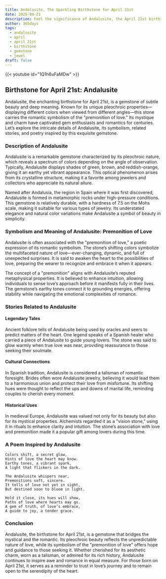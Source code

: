 ```yaml
---
title: Andalusite, The Sparkling Birthstone for April 21st
date: 2025-04-21
description: Feel the significance of Andalusite, the April 21st birthstone symbolizing Premonition of love. Let its beauty and meaning brighten your day.
author: 365days
tags:
  - andalusite
  - april
  - april 21st
  - birthstone
  - gemstone
  - jewel
draft: false
---
```


{{< youtube id="1Q1h6uFaMDw" >}}

## Birthstone for April 21st: Andalusite

Andalusite, the enchanting birthstone for April 21st, is a gemstone of subtle beauty and deep meaning. Known for its unique pleochroic properties—displaying different colors when viewed from different angles—this stone carries the romantic symbolism of the "premonition of love." Its mystique and charm have captivated gem enthusiasts and romantics for centuries. Let’s explore the intricate details of Andalusite, its symbolism, related stories, and poetry inspired by this exquisite gemstone.

### Description of Andalusite

Andalusite is a remarkable gemstone characterized by its pleochroic nature, which reveals a spectrum of colors depending on the angle of observation. Typically, Andalusite displays shades of green, brown, and reddish-orange, giving it an earthy yet vibrant appearance. This optical phenomenon arises from its crystalline structure, making it a favorite among jewelers and collectors who appreciate its natural allure.

Named after Andalusia, the region in Spain where it was first discovered, Andalusite is formed in metamorphic rocks under high-pressure conditions. This gemstone is relatively durable, with a hardness of 7.5 on the Mohs scale, making it suitable for various types of jewelry. Its understated elegance and natural color variations make Andalusite a symbol of beauty in simplicity.

### Symbolism and Meaning of Andalusite: Premonition of Love

Andalusite is often associated with the "premonition of love," a poetic expression of its romantic symbolism. The stone’s shifting colors symbolize the multifaceted nature of love—ever-changing, dynamic, and full of unexpected surprises. It is said to awaken the heart to the possibilities of love, preparing the wearer to recognize and embrace it when it appears.

The concept of a "premonition" aligns with Andalusite’s reputed metaphysical properties. It is believed to enhance intuition, allowing individuals to sense love’s approach before it manifests fully in their lives. The gemstone’s earthy tones connect it to grounding energies, offering stability while navigating the emotional complexities of romance.

### Stories Related to Andalusite

#### Legendary Tales

Ancient folklore tells of Andalusite being used by oracles and seers to predict matters of the heart. One legend speaks of a Spanish healer who carried a piece of Andalusite to guide young lovers. The stone was said to glow warmly when true love was near, providing reassurance to those seeking their soulmate.

#### Cultural Connections

In Spanish tradition, Andalusite is considered a talisman of romantic foresight. Brides often wore Andalusite jewelry, believing it would lead them to a harmonious union and protect their love from misfortune. Its shifting hues were thought to reflect the ups and downs of marital life, reminding couples to cherish every moment.

#### Historical Uses

In medieval Europe, Andalusite was valued not only for its beauty but also for its mystical properties. Alchemists regarded it as a "vision stone," using it in rituals to enhance clarity and intuition. The stone’s association with love and premonition made it a popular gift among lovers during this time.

### A Poem Inspired by Andalusite

```
Colors shift, a secret glow,  
Hints of love the heart may know.  
Earthy tones, a vibrant spark,  
A light that flickers in the dark.  

The Andalusite whispers near,  
Premonitions soft, sincere.  
It tells of love not yet in sight,  
But destined soon to bloom in light.  

Hold it close, its hues will show,  
Paths of love where hearts may go.  
A gem of truth, of love’s embrace,  
A guide to joy, a tender grace.
```

### Conclusion

Andalusite, the birthstone for April 21st, is a gemstone that bridges the mystical and the romantic. Its pleochroic beauty reflects the unpredictable nature of love, while its symbolism of the "premonition of love" offers hope and guidance to those seeking it. Whether cherished for its aesthetic charm, worn as a talisman, or admired for its rich history, Andalusite continues to inspire awe and romance in equal measure. For those born on April 21st, it serves as a reminder to trust in love’s journey and to remain open to the serendipity of the heart.